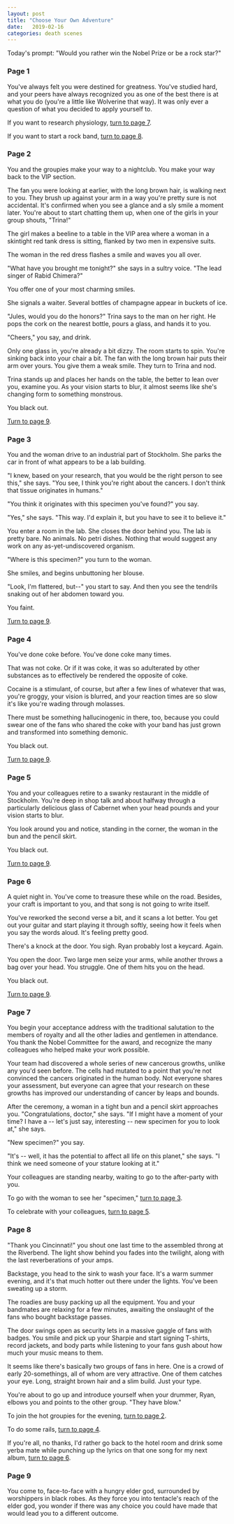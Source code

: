 ```yaml
---
layout: post
title: "Choose Your Own Adventure"
date:   2019-02-16
categories: death scenes
---
```

Today's prompt: "Would you rather win the Nobel Prize or be a rock star?"

### Page 1

You've always felt you were destined for greatness. You've studied hard, and your peers have always recognized you as one of the best there is at what you do (you're a little like Wolverine that way). It was only ever a question of what you decided to apply yourself to. 

If you want to research physiology, [turn to page 7](#page-7).

If you want to start a rock band, [turn to page 8](#page-8).

### Page 2

You and the groupies make your way to a nightclub. You make your way back to the VIP section. 

The fan you were looking at earlier, with the long brown hair, is walking next to you. They brush up against your arm in a way you're pretty sure is not accidental. It's confirmed when you see a glance and a sly smile a moment later. You're about to start chatting them up, when one of the girls in your group shouts, "Trina!"

The girl makes a beeline to a table in the VIP area where a woman in a skintight red tank dress is sitting, flanked by two men in expensive suits. 

The woman in the red dress flashes a smile and waves you all over.

"What have you brought me tonight?" she says in a sultry voice. "The lead singer of Rabid Chimera?"

You offer one of your most charming smiles.

She signals a waiter. Several bottles of champagne appear in buckets of ice.

"Jules, would you do the honors?" Trina says to the man on her right. He pops the cork on the nearest bottle, pours a glass, and hands it to you.

"Cheers," you say, and drink.

Only one glass in, you're already a bit dizzy. The room starts to spin. You're sinking back into your chair a bit. The fan with the long brown hair puts their arm over yours. You give them a weak smile. They turn to Trina and nod.

Trina stands up and places her hands on the table, the better to lean over you, examine you. As your vision starts to blur, it almost seems like she's changing form to something monstrous.

You black out.

[Turn to page 9](#page-9).

### Page 3

You and the woman drive to an industrial part of Stockholm. She parks the car in front of what appears to be a lab building. 

"I knew, based on your research, that you would be the right person to see this," she says. "You see, I think you're right about the cancers. I don't think that tissue originates in humans."

"You think it originates with this specimen you've found?" you say.

"Yes," she says. "This way. I'd explain it, but you have to see it to believe it."

You enter a room in the lab. She closes the door behind you. The lab is pretty bare. No animals. No petri dishes. Nothing that would suggest any work on any as-yet-undiscovered organism.

"Where is this specimen?" you turn to the woman.

She smiles, and begins unbuttoning her blouse.

"Look, I'm flattered, but--" you start to say. And then you see the tendrils snaking out of her abdomen toward you.

You faint.

[Turn to page 9](#page-9).

### Page 4

You've done coke before. You've done coke many times. 

That was not coke. Or if it was coke, it was so adulterated by other substances as to effectively be rendered the opposite of coke.

Cocaine is a stimulant, of course, but after a few lines of whatever that was, you're groggy, your vision is blurred, and your reaction times are so slow it's like you're wading through molasses.

There must be something hallucinogenic in there, too, because you could swear one of the fans who shared the coke with your band has just grown and transformed into something demonic.

You black out.

[Turn to page 9](#page-9).

### Page 5

You and your colleagues retire to a swanky restaurant in the middle of Stockholm. You're deep in shop talk and about halfway through a particularly delicious glass of Cabernet when your head pounds and your vision starts to blur. 

You look around you and notice, standing in the corner, the woman in the bun and the pencil skirt.

You black out.

[Turn to page 9](#page-9).

### Page 6

A quiet night in. You've come to treasure these while on the road. Besides, your craft is important to you, and that song is not going to write itself.

You've reworked the second verse a bit, and it scans a lot better. You get out your guitar and start playing it through softly, seeing how it feels when you say the words aloud. It's feeling pretty good.

There's a knock at the door. You sigh. Ryan probably lost a keycard. Again.

You open the door. Two large men seize your arms, while another throws a bag over your head. You struggle. One of them hits you on the head. 

You black out.

[Turn to page 9](#page-9).

### Page 7

You begin your acceptance address with the traditional salutation to the members of royalty and all the other ladies and gentlemen in attendance. You thank the Nobel Committee for the award, and recognize the many colleagues who helped make your work possible. 

Your team had discovered a whole series of new cancerous growths, unlike any you'd seen before. The cells had mutated to a point that you're not convinced the cancers originated in the human body. Not everyone shares your assessment, but everyone can agree that your research on these growths has improved our understanding of cancer by leaps and bounds.

After the ceremony, a woman in a tight bun and a pencil skirt approaches you. "Congratulations, doctor," she says. "If I might have a moment of your time? I have a -- let's just say, interesting -- new specimen for you to look at," she says. 

"New specimen?" you say.

"It's -- well, it has the potential to affect all life on this planet," she says. "I think we need someone of your stature looking at it."

Your colleagues are standing nearby, waiting to go to the after-party with you.

To go with the woman to see her "specimen," [turn to page 3](#page-3).

To celebrate with your colleagues, [turn to page 5](#page-5).

### Page 8

"Thank you Cincinnati!" you shout one last time to the assembled throng at the Riverbend. The light show behind you fades into the twilight, along with the last reverberations of your amps. 

Backstage, you head to the sink to wash your face. It's a warm summer evening, and it's that much hotter out there under the lights. You've been sweating up a storm.

The roadies are busy packing up all the equipment. You and your bandmates are relaxing for a few minutes, awaiting the onslaught of the fans who bought backstage passes.

The door swings open as security lets in a massive gaggle of fans with badges. You smile and pick up your Sharpie and start signing T-shirts, record jackets, and body parts while listening to your fans gush about how much your music means to them.

It seems like there's basically two groups of fans in here. One is a crowd of early 20-somethings, all of whom are very attractive. One of them catches your eye. Long, straight brown hair and a slim build. Just your type.

You're about to go up and introduce yourself when your drummer, Ryan, elbows you and points to the other group. "They have blow." 

To join the hot groupies for the evening, [turn to page 2](#page-2).

To do some rails, [turn to page 4](#page-4).

If you're all, no thanks, I'd rather go back to the hotel room and drink some yerba mate while punching up the lyrics on that one song for my next album, [turn to page 6](#page-6). 

### Page 9

You come to, face-to-face with a hungry elder god, surrounded by worshippers in black robes. As they force you into tentacle's reach of the elder god, you wonder if there was any choice you could have made that would lead you to a different outcome.
